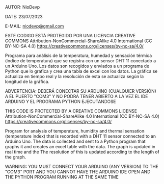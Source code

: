 AUTOR:   NioDevp

DATE: 23/07/2023 

E-MAIL: niodevp@gmail.com

ESTE CODIGO ESTÁ PROTEGIDO POR UNA LICENCIA CREATIVE COMMONS Attribution-NonCommercial-ShareAlike 4.0 International (CC BY-NC-SA 4.0) 
https://creativecommons.org/licenses/by-nc-sa/4.0/

Programa para análisis de la temperatura, humedad y sensación térmica (índice de temperatura) que se registra con un sensor DHT 11 conectado a un Arduino Uno. 
Los datos son recogidos y enviados a un programa de Python que lo grafica y crea una tabla de excel con los datos. La gráfica se actualiza en tiempo real y la 
resolución de esta se actualiza según la longitud de la gráfica. 

ADVERTENCIA: DEBERÁ CONECTAR SU ARDUINO (CUALQUIER VERSIÓN) A EL PUERTO "COM3" Y NO PODRÁ TENER ABIERTO A LA VEZ EL IDE ARDUINO Y EL PROGRAMA PYTHON EJECUTANDOSE


THIS CODE IS PROTECTED BY A CREATIVE COMMONS LICENSE Attribution-NonCommercial-ShareAlike 4.0 International (CC BY-NC-SA 4.0) 
https://creativecommons.org/licenses/by-nc-sa/4.0/

Program for analysis of temperature, humidity and thermal sensation (temperature index) that is recorded with a DHT 11 sensor connected to an Arduino Uno.
The data is collected and sent to a Python program that graphs it and creates an excel table with the data. The graph is updated in real time and the
The resolution of this is updated according to the length of the graph.


WARNING: YOU MUST CONNECT YOUR ARDUINO (ANY VERSION) TO THE "COM3" PORT AND YOU CANNOT HAVE THE ARDUINO IDE OPEN AND THE PYTHON PROGRAM RUNNING AT THE SAME TIME
